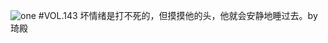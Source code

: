![one](http://image.wufazhuce.com/Fnyz53aHJQnRaZChtio2liim_zI_)
#VOL.143
坏情绪是打不死的，但摸摸他的头，他就会安静地睡过去。by 琦殿
